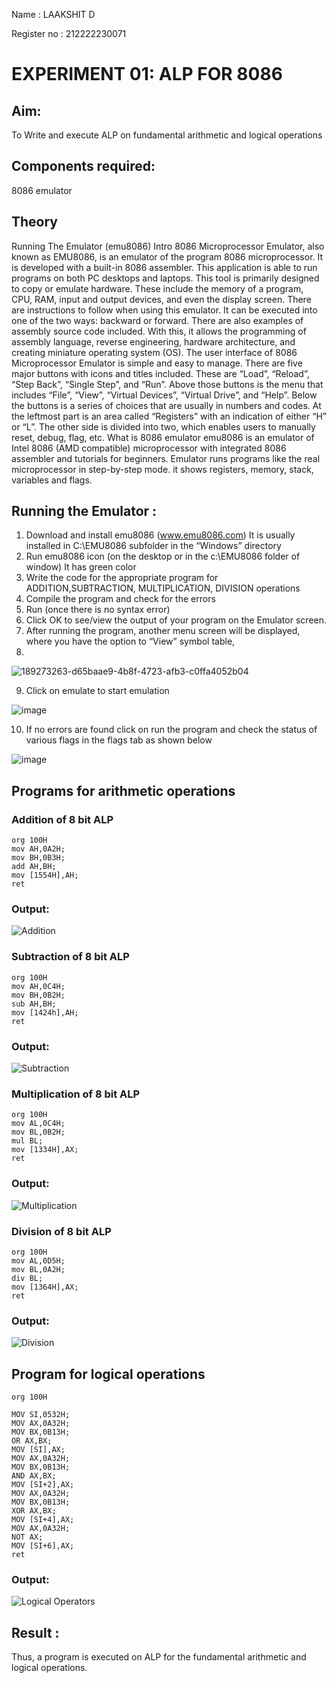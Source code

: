 Name : LAAKSHIT D

Register no : 212222230071

# EXPERIMENT 01: ALP FOR 8086

## Aim: 
   To Write and execute ALP on fundamental arithmetic and logical operations
## Components required: 
   8086  emulator 
## Theory 
Running The Emulator (emu8086) Intro 8086 Microprocessor Emulator, also known as EMU8086, is an emulator of the program 8086 microprocessor. It is developed with a built-in 8086 assembler. This application is able to run programs on both PC desktops and laptops. This tool is primarily designed to copy or emulate hardware. These include the memory of a program, CPU, RAM, input and output devices, and even the display screen. There are instructions to follow when using this emulator. It can be executed into one of the two ways: backward or forward. There are also examples of assembly source code included. With this, it allows the programming of assembly language, reverse engineering, hardware architecture, and creating miniature operating system (OS). The user interface of 8086 Microprocessor Emulator is simple and easy to manage. There are five major buttons with icons and titles included. These are “Load”, “Reload”, “Step Back”, “Single Step”, and “Run”. Above those buttons is the menu that includes “File”, “View”, “Virtual Devices”, “Virtual Drive”, and “Help”. Below the buttons is a series of choices that are usually in numbers and codes. At the leftmost part is an area called “Registers” with an indication of either “H” or “L”. The other side is divided into two, which enables users to manually reset, debug, flag, etc. What is 8086 emulator emu8086 is an emulator of Intel 8086 (AMD compatible) microprocessor with integrated 8086 assembler and tutorials for beginners. Emulator runs programs like the real microprocessor in step-by-step mode. it shows registers, memory, stack, variables and flags.


 ## Running the Emulator :
1.  Download and install emu8086 (www.emu8086.com) It is usually installed in C:\EMU8086 subfolder in the “Windows” directory
2.	 Run  emu8086 icon (on the desktop or in the c:\EMU8086 folder of window) It has green color  
3.	 Write the code for the appropriate program for ADDITION,SUBTRACTION, MULTIPLICATION,  DIVISION operations 
4.	 Compile the program and check for the errors 
5. 	Run (once there is no syntax error) 
6. 	Click OK to see/view the output of your program on the Emulator screen. 
7.	After running the program, another menu screen will be displayed, where you have the option to “View” symbol table,
8.	 

![189273263-d65baae9-4b8f-4723-afb3-c0ffa4052b04](https://github.com/amal-2006/EXPERIMENT--01-ALP-FOR-8086/assets/148410730/74a4a1c2-85b5-4f1e-8988-9ef9bb3a9a03)

9.	Click on emulate to start emulation 

![image](https://user-images.githubusercontent.com/36288975/189273273-9bb36ec1-e2e8-4892-8d35-37707332bfdc.png)

10.	If no errors are found click on run the program and check the status of various flags in the flags tab as shown below 

![image](https://user-images.githubusercontent.com/36288975/189273277-113a2a33-4a40-4ff8-95a5-ecd3a1f504fe.png)

## Programs for arithmetic  operations

### Addition  of 8 bit ALP 
```
org 100H
mov AH,0A2H;
mov BH,0B3H;
add AH,BH;
mov [1554H],AH;
ret                                                         
```
### Output:

![Addition](https://github.com/amal-2006/EXPERIMENT--01-ALP-FOR-8086/assets/148410730/38a0497a-0729-47ac-98aa-932ed1cbcb2d)
 
### Subtraction of 8 bit ALP
```
org 100H
mov AH,0C4H;
mov BH,0B2H;
sub AH,BH;
mov [1424h],AH;
ret                                                        
 ```
### Output: 

![Subtraction](https://github.com/amal-2006/EXPERIMENT--01-ALP-FOR-8086/assets/148410730/86ab92b2-3d3f-4724-a1cc-19292e084397)

### Multiplication of 8 bit ALP
```
org 100H
mov AL,0C4H;
mov BL,0B2H;
mul BL;
mov [1334H],AX;
ret                                                        
```
### Output:

![Multiplication](https://github.com/amal-2006/EXPERIMENT--01-ALP-FOR-8086/assets/148410730/40208594-9f04-4927-a478-ed7311fc1eea)

### Division of 8 bit ALP
```
org 100H
mov AL,0D5H;
mov BL,0A2H;
div BL;
mov [1364H],AX;
ret                                                        
```
### Output:  

![Division](https://github.com/amal-2006/EXPERIMENT--01-ALP-FOR-8086/assets/148410730/b519056c-c5c7-420c-a756-c781bfbaf1b2)

## Program for logical  operations
```
org 100H  

MOV SI,0532H;
MOV AX,0A32H;
MOV BX,0B13H;
OR AX,BX;
MOV [SI],AX;
MOV AX,0A32H;
MOV BX,0B13H;
AND AX,BX; 
MOV [SI+2],AX;
MOV AX,0A32H;
MOV BX,0B13H; 
XOR AX,BX;    
MOV [SI+4],AX;
MOV AX,0A32H;
NOT AX; 
MOV [SI+6],AX;
ret 
```
### Output:

![Logical Operators](https://github.com/amal-2006/EXPERIMENT--01-ALP-FOR-8086/assets/148410730/69b341bd-d8c5-4911-bfac-829daa209c65)

## Result :
Thus, a program is executed on ALP for the fundamental arithmetic and logical operations.
